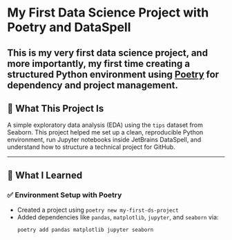 # My First Data Science Project with Poetry and DataSpell

This is my very first data science project, and more importantly, my first time creating a structured Python environment using [Poetry](https://python-poetry.org/) for dependency and project management.
---
## 🎯 What This Project Is

A simple exploratory data analysis (EDA) using the `tips` dataset from Seaborn. This project helped me set up a clean, reproducible Python environment, run Jupyter notebooks inside JetBrains DataSpell, and understand how to structure a technical project for GitHub.

---
## 🔧 What I Learned

### ✅ Environment Setup with Poetry
- Created a project using `poetry new my-first-ds-project`
- Added dependencies like `pandas`, `matplotlib`, `jupyter`, and `seaborn` via:
  ```bash
  poetry add pandas matplotlib jupyter seaborn